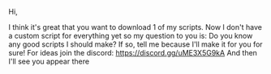 Hi,

I think it's great that you want to download 1 of my scripts. Now I don't have a custom script for everything yet so my question to you is:
Do you know any good scripts I should make? If so, tell me because I'll make it for you for sure!
For ideas join the discord: https://discord.gg/uME3X5G9kA And then I'll see you appear there
